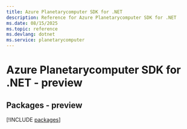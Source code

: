```yaml
---
title: Azure Planetarycomputer SDK for .NET
description: Reference for Azure Planetarycomputer SDK for .NET
ms.date: 08/15/2025
ms.topic: reference
ms.devlang: dotnet
ms.service: planetarycomputer
---
```

# Azure Planetarycomputer SDK for .NET - preview
## Packages - preview
[!INCLUDE [packages](planetarycomputer-index.md)]
